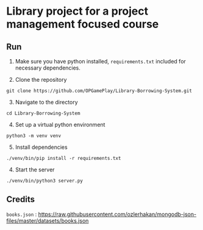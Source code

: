 # Library project for a project management focused course

## Run

1. Make sure you have python installed, `requirements.txt` included for necessary dependencies.

2. Clone the repository

```
git clone https://github.com/OPGamePlay/Library-Borrowing-System.git
```

3. Navigate to the directory

```
cd Library-Borrowing-System
```

4. Set up a virtual python environment

```
python3 -m venv venv
```

5. Install dependencies

```
./venv/bin/pip install -r requirements.txt
```

4. Start the server

```
./venv/bin/python3 server.py
```

## Credits

`books.json` : <https://raw.githubusercontent.com/ozlerhakan/mongodb-json-files/master/datasets/books.json>
